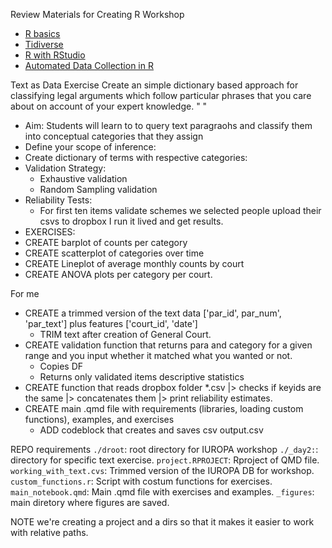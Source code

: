 
Review Materials for Creating R Workshop
- [R basics](https://raw.githack.com/lfoswald/R-workshop/main/primer-1-basics/1-basics.html#Sources)
- [Tidiverse](https://raw.githack.com/lfoswald/R-workshop/main/primer-2-tidyverse/2-tidyverse.html#Tidyverse_packages)
- [R with RStudio](https://raw.githack.com/intro-to-data-science-21/labs/main/session-1-intro/1-intro.html#Sources)
- [Automated Data Collection in R](http://www.r-datacollection.com/)

Text as Data Exercise
Create an simple dictionary based approach for classifying legal arguments which follow particular phrases that you care about on account of your expert knowledge. " " 
- Aim: Students will learn to to query text paragraohs and classify them into conceptual categories that they assign
- Define your scope of inference:
- Create dictionary of terms with respective categories:
- Validation Strategy:
  - Exhaustive validation 
  - Random Sampling validation
 - Reliability Tests:
   - For first ten items validate schemes we selected people upload their csvs to dropbox  I run it lived and get results.
 - EXERCISES:
- CREATE barplot of counts per category
- CREATE scatterplot of categories over time
- CREATE Lineplot of average monthly counts by court 
- CREATE ANOVA plots per category per court.


For me 
- CREATE a trimmed version of the text data ['par_id', par_num', 'par_text']  plus features ['court_id', 'date']
  - TRIM text after creation of General Court.   
- CREATE validation function that returns para and category for a given range and you input whether it matched what you wanted or not.
    - Copies DF
    - Returns only validated items descriptive statistics
- CREATE function that reads dropbox folder *.csv |> checks if keyids are the same |> concatenates them |> print reliability estimates.
- CREATE main .qmd file with requirements (libraries, loading custom functions), examples, and exercises
  - ADD codeblock that creates and saves csv output.csv  

REPO requirements
`./droot`: root directory for IUROPA workshop 
`./_day2:`: directory for specific text exercise. 
`project.RPROJECT`: Rproject of QMD file.
`working_with_text.cvs`: Trimmed version of the IUROPA DB for workshop.
`custom_functions.r`: Script with costum functions for exercises. 
`main_notebook.qmd`: Main .qmd file with exercises and examples.
`_figures`: main diretory where figures are saved.


NOTE we're creating a project and a dirs so that it makes it easier to work with relative paths.
